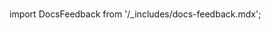 
[comment]: # (This include will be removed when the feedback widget is updated)

[comment]: # (The # by itself creates vertical space )

#

import DocsFeedback from '/_includes/docs-feedback.mdx';

<DocsFeedback/>
